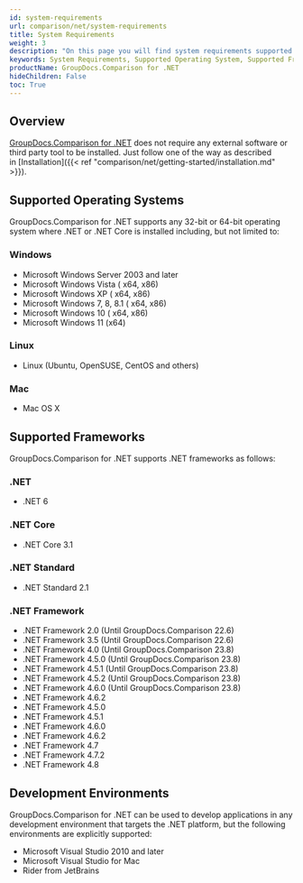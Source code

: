 ```yaml
---
id: system-requirements
url: comparison/net/system-requirements
title: System Requirements
weight: 3
description: "On this page you will find system requirements supported platforms, development environments. GroupDocs.Comparison for .NET does not require any external software or third party tool to be installed."
keywords: System Requirements, Supported Operating System, Supported Frameworks
productName: GroupDocs.Comparison for .NET
hideChildren: False
toc: True
---
```


## Overview

[GroupDocs.Comparison for .NET](https://products.groupdocs.com/comparison/net) does not require any external software or third party tool to be installed. Just follow one of the way as described in [Installation]({{< ref "comparison/net/getting-started/installation.md" >}}).

## Supported Operating Systems

GroupDocs.Comparison for .NET supports any 32-bit or 64-bit operating system where .NET or .NET Core is installed including, but not limited to:

### Windows

- Microsoft Windows Server 2003 and later
- Microsoft Windows Vista ( x64, x86)
- Microsoft Windows XP ( x64, x86)
- Microsoft Windows 7, 8, 8.1 ( x64, x86)
- Microsoft Windows 10 ( x64, x86)
- Microsoft Windows 11 (x64)

### Linux

- Linux (Ubuntu, OpenSUSE, CentOS and others)

### Mac

- Mac OS X

## Supported Frameworks

GroupDocs.Comparison for .NET supports .NET frameworks as follows:

### .NET
- .NET 6

### .NET Core
- .NET Core 3.1

### .NET Standard
- .NET Standard 2.1

### .NET Framework

- .NET Framework 2.0 (Until GroupDocs.Comparison 22.6)
- .NET Framework 3.5 (Until GroupDocs.Comparison 22.6)
- .NET Framework 4.0 (Until GroupDocs.Comparison 23.8)
- .NET Framework 4.5.0 (Until GroupDocs.Comparison 23.8)
- .NET Framework 4.5.1 (Until GroupDocs.Comparison 23.8)
- .NET Framework 4.5.2 (Until GroupDocs.Comparison 23.8)
- .NET Framework 4.6.0 (Until GroupDocs.Comparison 23.8)
- .NET Framework 4.6.2
- .NET Framework 4.5.0
- .NET Framework 4.5.1
- .NET Framework 4.6.0
- .NET Framework 4.6.2
- .NET Framework 4.7
- .NET Framework 4.7.2
- .NET Framework 4.8

## Development Environments

GroupDocs.Comparison for .NET can be used to develop applications in any development environment that targets the .NET platform, but the following environments are explicitly supported:

- Microsoft Visual Studio 2010 and later
- Microsoft Visual Studio for Mac
- Rider from JetBrains
